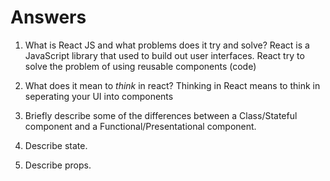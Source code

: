 # Answers

1.  What is React JS and what problems does it try and solve?
React is a JavaScript library that used to build out user interfaces. React try to solve the problem of using reusable components (code)
1.  What does it mean to _think_ in react?
	Thinking in React means to think in seperating your UI into components
1.  Briefly describe some of the differences between a Class/Stateful component and a Functional/Presentational component.

1.  Describe state.

1.  Describe props.
